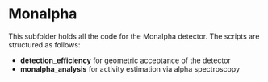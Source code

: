 # Monalpha

This subfolder holds all the code for the Monalpha detector. The scripts are structured as follows:

- **detection_efficiency** for geometric acceptance of the detector
- **monalpha_analysis** for activity estimation via alpha spectroscopy
